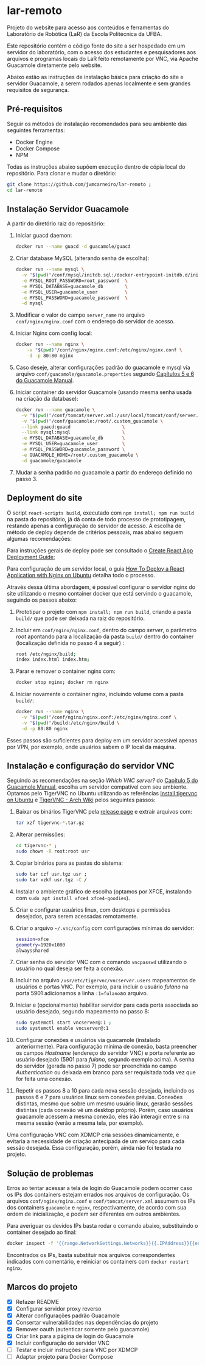 # lar-remoto

Projeto do website para acesso aos conteúdos e ferramentas do Laboratório de
Robótica (LaR) da Escola Politécnica da UFBA.

Este repositório contém o código fonte do site a ser hospedado em um servidor
do laboratório, com o acesso dos estudantes e pesquisadores aos arquivos e
programas locais do LaR feito remotamente por VNC, via Apache Guacamole
diretamente pelo website.

Abaixo estão as instruções de instalação básica para criação do site e servidor
Guacamole, a serem rodados apenas localmente e sem grandes requisitos de
segurança.

## Pré-requisitos

Seguir os métodos de instalação recomendados para seu ambiente das seguintes
ferramentas:

- Docker Engine
- Docker Compose
- NPM

Todas as instruções abaixo supõem execução dentro de cópia local do repositório.
Para clonar e mudar o diretório:

```bash
git clone https://github.com/jvmcarneiro/lar-remoto ;
cd lar-remoto
```

## Instalação Servidor Guacamole

A partir do diretório raiz do repositório:

1. Iniciar guacd daemon:

    ```bash
    docker run --name guacd -d guacamole/guacd
    ```

2. Criar database MySQL (alterando senha de escolha):

    ```bash
    docker run --name mysql \
      -v "$(pwd)"/conf/mysql/initdb.sql:/docker-entrypoint-initdb.d/initdb.sql \
      -e MYSQL_ROOT_PASSWORD=root_password  \
      -e MYSQL_DATABASE=guacamole_db        \
      -e MYSQL_USER=guacamole_user          \
      -e MYSQL_PASSWORD=guacamole_password  \
      -d mysql
    ```

3. Modificar o valor do campo `server_name` no arquivo
   `conf/nginx/nginx.conf` com o endereço do servidor de acesso.

4. Iniciar Nginx com config local:

    ```bash
    docker run --name nginx \
        -v "$(pwd)"/conf/nginx/nginx.conf:/etc/nginx/nginx.conf \
        -d -p 80:80 nginx
    ```

5. Caso deseje, alterar configurações padrão do guacamole e mysql via arquivo
   `conf/guacamole/guacamole.properties` segundo [Capítulos 5 e 6 do Guacamole
   Manual](http://guacamole.incubator.apache.org/doc/gug/index.html).

6. Iniciar container do servidor Guacamole (usando mesma senha usada na criação
   da database):

    ```bash
    docker run --name guacamole \
      -v "$(pwd)"/conf/tomcat/server.xml:/usr/local/tomcat/conf/server.xml \
      -v "$(pwd)"/conf/guacamole:/root/.custom_guacamole \
      --link guacd:guacd                   \
      --link mysql:mysql                   \
      -e MYSQL_DATABASE=guacamole_db       \
      -e MYSQL_USER=guacamole_user         \
      -e MYSQL_PASSWORD=guacamole_password \
      -e GUACAMOLE_HOME=/root/.custom_guacamole \
      -d guacamole/guacamole
    ```

7. Mudar a senha padrão no guacamole a partir do endereço definido no passo 3.

## Deployment do site

O script `react-scripts build`, executado com `npm install; npm run build` na
pasta do repositório, já dá conta de todo processo de prototipagem, restando
apenas a configuração do servidor de acesso. A escolha de método de deploy
depende de critérios pessoais, mas abaixo seguem algumas recomendações:

Para instruções gerais de deploy pode ser consultado o [Create React App
Deployment Guide](https://create-react-app.dev/docs/deployment/);

Para configuração de um servidor local, o guia [How To Deploy a React
Application with Nginx on Ubuntu](https://www.digitalocean.com/community/tutorials/how-to-deploy-a-react-application-with-nginx-on-ubuntu-20-04)
detalha todo o processo.

Através dessa última abordagem, é possível configurar o servidor nginx do site
utilizando o mesmo container docker que está servindo o guacamole, seguindo os
passos abaixo:

1. Prototipar o projeto com `npm install; npm run build`, criando a pasta
   `build/` que pode ser deixada na raiz do repositório.

2. Incluir em `conf/nginx/nginx.conf`, dentro do campo _server_, o parâmetro
   _root_ apontando para a localização da pasta `build/` dentro do container
   (localização definida no passo 4 a seguir) :

    ```bash
    root /etc/nginx/build;
    index index.html index.htm;
    ```

3. Parar e remover o container nginx com:

    ```bash
    docker stop nginx; docker rm nginx
    ```

4. Iniciar novamente o container nginx, incluindo volume com a pasta `build/`:

    ```bash
    docker run --name nginx \
      -v "$(pwd)"/conf/nginx/nginx.conf:/etc/nginx/nginx.conf \
      -v "$(pwd)"/build:/etc/nginx/build \
      -d -p 80:80 nginx
    ```

Esses passos são suficientes para deploy em um servidor acessível apenas por
VPN, por exemplo, onde usuários sabem o IP local da máquina.

## Instalação e configuração do servidor VNC

Seguindo as recomendações na seção _Which VNC server?_ do [Capítulo 5 do
Guacamole Manual](https://guacamole.apache.org/doc/gug/configuring-guacamole.html),
escolha um servidor compatível com seu ambiente. Optamos pelo TigerVNC no
Ubuntu utilizando as referências [Install tigervnc on
Ubuntu](https://gist.github.com/plembo/87a429f3bd1f95d4ec59b2ce8ce0a04d) e
[TigerVNC - Arch Wiki](https://wiki.archlinux.org/index.php/TigerVNC) pelos
seguintes passos:

1. Baixar os binários TigerVNC pela [release
   page](https://github.com/TigerVNC/tigervnc/releases) e extrair arquivos com:

    ```bash
    tar xzf tigervnc-*.tar.gz
    ```

2. Alterar permissões:

    ```bash
    cd tigervnc-* ;
    sudo chown -R root:root usr
    ```

3. Copiar binários para as pastas do sistema:

    ```bash
    sudo tar czf usr.tgz usr ;
    sudo tar xzkf usr.tgz -C /
    ```

4. Instalar o ambiente gráfico de escolha (optamos por XFCE, instalando com
   `sudo apt install xfce4 xfce4-goodies`).

5. Criar e configurar usuários linux, com desktops e permissões desejados, para
   serem acessadas remotamente.

6. Criar o arquivo `~/.vnc/config` com configurações mínimas do servidor:

    ```bash
    session=xfce
    geometry=1920x1080
    alwaysshared
    ```

7. Criar senha do servidor VNC com o comando `vncpasswd` utilizando o usuário
   no qual deseja ser feita a conexão.

8. Incluir no arquivo `/usr/etc/tigervnc/vncserver.users` mapeamentos de
   usuários e portas VNC. Por exemplo, para incluir o usuário _fulano_ na porta
   5901 adicionamos a linha `:1=fulano`ao arquivo.

9. Iniciar e (opcionalmente) habilitar servidor para cada porta associada ao
   usuário desejado, segundo mapeamento no passo 8:

    ```bash
    sudo systemctl start vncserver@:1 ;
    sudo systemctl enable vncserver@:1
    ```

10. Configurar conexões e usuários via guacamole (instalado anteriormente).
    Para configuração mínima de conexão, basta preencher os campos _Hostname_
    (endereço do servidor VNC) e porta referente ao usuário desejado (5901 para
    _fulano_, segundo exemplo acima). A senha do servidor (gerada no passo 7)
    pode ser preenchida no campo _Authentication_ ou deixada em branco para ser
    requisitada toda vez que for feita uma conexão.

11. Repetir os passos 8 a 10 para cada nova sessão desejada, incluindo os
    passos 6 e 7 para usuários linux sem conexões prévias. Conexões distintas,
    mesmo que sobre um mesmo usuário linux, gerarão sessões distintas (cada
    conexão vê um desktop próprio). Porém, caso usuários guacamole acessem a
    mesma conexão, eles irão interagir entre si na mesma sessão (verão a mesma
    tela, por exemplo).

Uma configuração VNC com XDMCP cria sessões dinamicamente, e evitaria a
necessidade de criação antecipada de um serviço para cada sessão desejada. Essa
configuração, porém, ainda não foi testada no projeto.

## Solução de problemas

Erros ao tentar acessar a tela de login do Guacamole podem ocorrer caso os IPs
dos containers estejam errados nos arquivos de configuração.  Os arquivos
`conf/nginx/nginx.conf` e `conf/tomcat/server.xml` assumem os IPs dos
containers `guacamole` e `nginx`, respectivamente, de acordo com sua ordem de
inicialização, e podem ser diferentes em outros ambientes.

Para averiguar os devidos IPs basta rodar o comando abaixo, substituindo o
container desejado ao final:

```bash
docker inspect -f '{{range.NetworkSettings.Networks}}{{.IPAddress}}{{end}}' nginx
```

Encontrados os IPs, basta substituir nos arquivos correspondentes indicados com
comentário, e reiniciar os containers com `docker restart nginx`.

## Marcos do projeto

- [x] Refazer README
- [x] Configurar servidor proxy reverso
- [x] Alterar configurações padrão Guacamole
- [x] Consertar vulnerabilidades nas dependências do projeto
- [x] Remover oauth (autenticar somente pelo guacamole)
- [x] Criar link para a página de login do Guacamole
- [x] Incluir configuração do servidor VNC
- [ ] Testar e incluir instruções para VNC por XDMCP
- [ ] Adaptar projeto para Docker Compose
